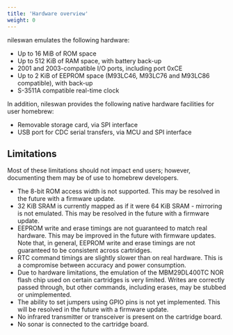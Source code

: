 ```yaml
---
title: 'Hardware overview'
weight: 0
---
```


nileswan emulates the following hardware:

- Up to 16 MiB of ROM space
- Up to 512 KiB of RAM space, with battery back-up
- 2001 and 2003-compatible I/O ports, including port 0xCE
- Up to 2 KiB of EEPROM space (M93LC46, M93LC76 and M93LC86 compatible), with back-up
- S-3511A compatible real-time clock

In addition, nileswan provides the following native hardware facilities for user homebrew:

- Removable storage card, via SPI interface
- USB port for CDC serial transfers, via MCU and SPI interface

## Limitations

Most of these limitations should not impact end users; however, documenting them may be of use to homebrew developers.

- The 8-bit ROM access width is not supported. This may be resolved in the future with a firmware update.
- 32 KiB SRAM is currently mapped as if it were 64 KiB SRAM - mirroring is not emulated. This may be resolved in the future with a firmware update.
- EEPROM write and erase timings are not guaranteed to match real hardware. This may be improved in the future with firmware updates. Note that, in general, EEPROM write and erase timings are not guaranteed to be consistent across cartridges.
- RTC command timings are slightly slower than on real hardware. This is a compromise between accuracy and power consumption.
- Due to hardware limitations, the emulation of the MBM29DL400TC NOR flash chip used on certain cartridges is very limited. Writes are correctly passed through, but other commands, including erases, may be stubbed or unimplemented.
- The ability to set jumpers using GPIO pins is not yet implemented. This will be resolved in the future with a firmware update.
- No infrared transmitter or transceiver is present on the cartridge board.
- No sonar is connected to the cartridge board.
